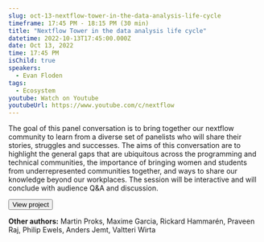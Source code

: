 ```yaml
---
slug: oct-13-nextflow-tower-in-the-data-analysis-life-cycle
timeframe: 17:45 PM - 18:15 PM (30 min)
title: "Nextflow Tower in the data analysis life cycle"
datetime: 2022-10-13T17:45:00.000Z
date: Oct 13, 2022
time: 17:45 PM
isChild: true
speakers:
  - Evan Floden
tags:
  - Ecosystem
youtube: Watch on Youtube
youtubeUrl: https://www.youtube.com/c/nextflow
---
```

The goal of this panel conversation is to bring together our nextflow community to learn from a diverse set of panelists who will share their stories, struggles and successes. The aims of this conversation are to highlight the general gaps that are ubiquitous across the programming and technical communities, the importance of bringing women and students from underrepresented communities together, and ways to share our knowledge beyond our workplaces. The session will be interactive and will conclude with audience Q&A and discussion.

<Button to="https://github.com/nf-core/rnafusion">
  View project
</Button>

**Other authors:** Martin Proks, Maxime Garcia, Rickard Hammarén, Praveen Raj, Philip Ewels, Anders Jemt, Valtteri Wirta
